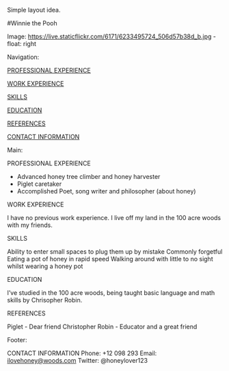 Simple layout idea.

#Winnie the Pooh

Image: https://live.staticflickr.com/6171/6233495724_506d57b38d_b.jpg - float: right

Navigation: 

[PROFESSIONAL EXPERIENCE](http://example.com/)

[WORK EXPERIENCE](http://example.com/)

[SKILLS](http://example.com/)

[EDUCATION](http://example.com/)

[REFERENCES](http://example.com/)

[CONTACT INFORMATION](http://example.com/)

Main:

PROFESSIONAL EXPERIENCE
- Advanced honey tree climber and honey harvester
- Piglet caretaker
- Accomplished Poet, song writer and philosopher (about honey)

WORK EXPERIENCE

I have no previous work experience. I live off my land in the 100 acre woods with my friends.

SKILLS

Ability to enter small spaces to plug them up by mistake
Commonly forgetful
Eating a pot of honey in rapid speed
Walking around with little to no sight whilst wearing a honey pot 

EDUCATION

I’ve studied in the 100 acre woods, being taught basic language and math skills by Chrisopher Robin.

REFERENCES

Piglet - Dear friend
Christopher Robin - Educator and a great friend

Footer:

CONTACT INFORMATION
Phone: +12 098 293
Email: ilovehoney@woods.com
Twitter: @honeylover123

